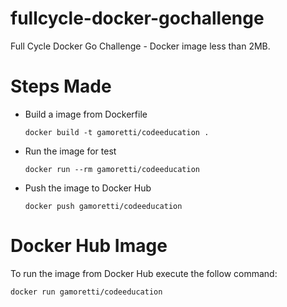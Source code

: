 # fullcycle-docker-gochallenge
Full Cycle Docker Go Challenge - Docker image less than 2MB.

# Steps Made

- Build a image from Dockerfile

  ```docker build -t gamoretti/codeeducation .```
  
- Run the image for test

  ```docker run --rm gamoretti/codeeducation```
  
- Push the image to Docker Hub

  ```docker push gamoretti/codeeducation```
  
 
 # Docker Hub Image
 
 To run the image from Docker Hub execute the follow command:
 
 ```docker run gamoretti/codeeducation```


